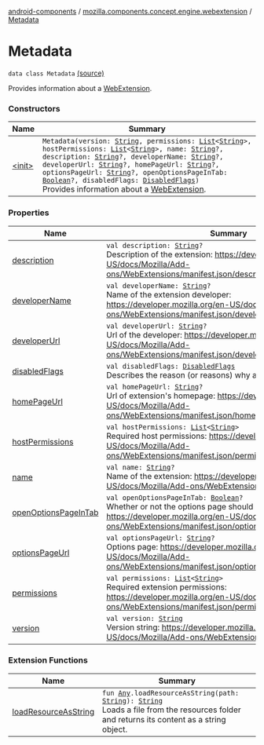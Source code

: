 [android-components](../../index.md) / [mozilla.components.concept.engine.webextension](../index.md) / [Metadata](./index.md)

# Metadata

`data class Metadata` [(source)](https://github.com/mozilla-mobile/android-components/blob/master/components/concept/engine/src/main/java/mozilla/components/concept/engine/webextension/WebExtension.kt#L245)

Provides information about a [WebExtension](../-web-extension/index.md).

### Constructors

| Name | Summary |
|---|---|
| [&lt;init&gt;](-init-.md) | `Metadata(version: `[`String`](https://kotlinlang.org/api/latest/jvm/stdlib/kotlin/-string/index.html)`, permissions: `[`List`](https://kotlinlang.org/api/latest/jvm/stdlib/kotlin.collections/-list/index.html)`<`[`String`](https://kotlinlang.org/api/latest/jvm/stdlib/kotlin/-string/index.html)`>, hostPermissions: `[`List`](https://kotlinlang.org/api/latest/jvm/stdlib/kotlin.collections/-list/index.html)`<`[`String`](https://kotlinlang.org/api/latest/jvm/stdlib/kotlin/-string/index.html)`>, name: `[`String`](https://kotlinlang.org/api/latest/jvm/stdlib/kotlin/-string/index.html)`?, description: `[`String`](https://kotlinlang.org/api/latest/jvm/stdlib/kotlin/-string/index.html)`?, developerName: `[`String`](https://kotlinlang.org/api/latest/jvm/stdlib/kotlin/-string/index.html)`?, developerUrl: `[`String`](https://kotlinlang.org/api/latest/jvm/stdlib/kotlin/-string/index.html)`?, homePageUrl: `[`String`](https://kotlinlang.org/api/latest/jvm/stdlib/kotlin/-string/index.html)`?, optionsPageUrl: `[`String`](https://kotlinlang.org/api/latest/jvm/stdlib/kotlin/-string/index.html)`?, openOptionsPageInTab: `[`Boolean`](https://kotlinlang.org/api/latest/jvm/stdlib/kotlin/-boolean/index.html)`?, disabledFlags: `[`DisabledFlags`](../-disabled-flags/index.md)`)`<br>Provides information about a [WebExtension](../-web-extension/index.md). |

### Properties

| Name | Summary |
|---|---|
| [description](description.md) | `val description: `[`String`](https://kotlinlang.org/api/latest/jvm/stdlib/kotlin/-string/index.html)`?`<br>Description of the extension: https://developer.mozilla.org/en-US/docs/Mozilla/Add-ons/WebExtensions/manifest.json/description |
| [developerName](developer-name.md) | `val developerName: `[`String`](https://kotlinlang.org/api/latest/jvm/stdlib/kotlin/-string/index.html)`?`<br>Name of the extension developer: https://developer.mozilla.org/en-US/docs/Mozilla/Add-ons/WebExtensions/manifest.json/developer |
| [developerUrl](developer-url.md) | `val developerUrl: `[`String`](https://kotlinlang.org/api/latest/jvm/stdlib/kotlin/-string/index.html)`?`<br>Url of the developer: https://developer.mozilla.org/en-US/docs/Mozilla/Add-ons/WebExtensions/manifest.json/developer |
| [disabledFlags](disabled-flags.md) | `val disabledFlags: `[`DisabledFlags`](../-disabled-flags/index.md)<br>Describes the reason (or reasons) why an extension is disabled. |
| [homePageUrl](home-page-url.md) | `val homePageUrl: `[`String`](https://kotlinlang.org/api/latest/jvm/stdlib/kotlin/-string/index.html)`?`<br>Url of extension's homepage: https://developer.mozilla.org/en-US/docs/Mozilla/Add-ons/WebExtensions/manifest.json/homepage_url |
| [hostPermissions](host-permissions.md) | `val hostPermissions: `[`List`](https://kotlinlang.org/api/latest/jvm/stdlib/kotlin.collections/-list/index.html)`<`[`String`](https://kotlinlang.org/api/latest/jvm/stdlib/kotlin/-string/index.html)`>`<br>Required host permissions: https://developer.mozilla.org/en-US/docs/Mozilla/Add-ons/WebExtensions/manifest.json/permissions#Host_permissions |
| [name](name.md) | `val name: `[`String`](https://kotlinlang.org/api/latest/jvm/stdlib/kotlin/-string/index.html)`?`<br>Name of the extension: https://developer.mozilla.org/en-US/docs/Mozilla/Add-ons/WebExtensions/manifest.json/name |
| [openOptionsPageInTab](open-options-page-in-tab.md) | `val openOptionsPageInTab: `[`Boolean`](https://kotlinlang.org/api/latest/jvm/stdlib/kotlin/-boolean/index.html)`?`<br>Whether or not the options page should be opened in a new tab: https://developer.mozilla.org/en-US/docs/Mozilla/Add-ons/WebExtensions/manifest.json/options_ui#syntax |
| [optionsPageUrl](options-page-url.md) | `val optionsPageUrl: `[`String`](https://kotlinlang.org/api/latest/jvm/stdlib/kotlin/-string/index.html)`?`<br>Options page: https://developer.mozilla.org/en-US/docs/Mozilla/Add-ons/WebExtensions/manifest.json/options_ui |
| [permissions](permissions.md) | `val permissions: `[`List`](https://kotlinlang.org/api/latest/jvm/stdlib/kotlin.collections/-list/index.html)`<`[`String`](https://kotlinlang.org/api/latest/jvm/stdlib/kotlin/-string/index.html)`>`<br>Required extension permissions: https://developer.mozilla.org/en-US/docs/Mozilla/Add-ons/WebExtensions/manifest.json/permissions#API_permissions |
| [version](version.md) | `val version: `[`String`](https://kotlinlang.org/api/latest/jvm/stdlib/kotlin/-string/index.html)<br>Version string: https://developer.mozilla.org/en-US/docs/Mozilla/Add-ons/WebExtensions/manifest.json/version |

### Extension Functions

| Name | Summary |
|---|---|
| [loadResourceAsString](../../mozilla.components.support.test.file/kotlin.-any/load-resource-as-string.md) | `fun `[`Any`](https://kotlinlang.org/api/latest/jvm/stdlib/kotlin/-any/index.html)`.loadResourceAsString(path: `[`String`](https://kotlinlang.org/api/latest/jvm/stdlib/kotlin/-string/index.html)`): `[`String`](https://kotlinlang.org/api/latest/jvm/stdlib/kotlin/-string/index.html)<br>Loads a file from the resources folder and returns its content as a string object. |

